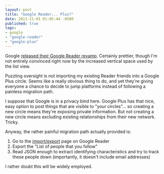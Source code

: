 ```yaml
---
layout: post
title: "Google Reader... Plus?"
date: 2011-11-01 01:05:44 -0500
published: true
tags:
- google
- "google-reader"
- "google-plus"
---
```

Google [released their Google Reader revamp][announcement]. Certainly prettier, though I'm not entirely convinced right now by the increased vertical space used by the list view.

Puzzling oversight is not importing my existing Reader friends into a Google Plus circle. Seems like a really obvious thing to do, and yet they're giving everyone a chance to decide to jump platforms instead of following a painless migration path.

I suppose that Google is in a privacy bind here. Google Plus has that nice, easy option to post things that are visible to "your circles"... so creating a new circle means they're exposing private information. But not creating a new circle means excluding existing relationships from their new network. Tricky.

Anyway, the rather painful migration path actually provided is:

1. Go to the [import/export][export] page on Google Reader
2. Export the "List of people that you follow"
3. Read JSON enough to extract identifying characteristics and try to track these people down (importantly, it doesn't include email addresses)

I rather doubt this will be widely employed.

[announcement]: http://googlereader.blogspot.com/2011/10/new-in-reader-fresh-design-and-google.html
[export]: http://www.google.com/reader/settings?display=import